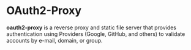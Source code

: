 # OAuth2-Proxy 
**oauth2-proxy** is a reverse proxy and static file server that provides authentication using Providers (Google, GitHub, and others) to validate accounts by e-mail, domain, or group.
